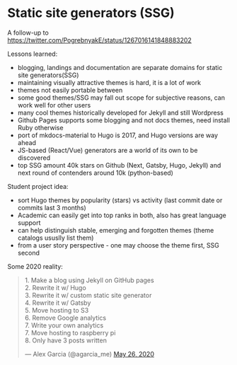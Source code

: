 # Static site generators (SSG)

A follow-up to https://twitter.com/PogrebnyakE/status/1267016141848883202

Lessons learned:

- blogging, landings and documentation are separate domains for static site generators(SSG)
- maintaining visually attractive themes is hard, it is a lot of work
- themes not easily portable between 
- some good themes/SSG may fall out scope for subjective reasons, can work well for other users
- many cool themes historically developed for Jekyll and still Wordpress
- Github Pages supports some blogging and not docs themes, need install Ruby otherwise
- port of mkdocs-material to Hugo is 2017, and Hugo versions are way ahead
- JS-based (React/Vue) generators are a world of its own to be discovered
- top SSG amount 40k stars on Github (Next, Gatsby, Hugo, Jekyll) and next round of contenders around 10k (python-based)

Student project idea:

- sort Hugo themes by popularity (stars) vs activity (last commit date or commits last 3 months) 
- Academic can easily get into top ranks in both, also has great language support
- can help distinguish stable, emerging and forgotten themes (theme catalogs ususlly list them)
- from a user story perspective - one may choose the theme first, SSG second

Some 2020 reality:

<blockquote class="twitter-tweet"><p lang="en" dir="ltr">1. Make a blog using Jekyll on GitHub pages <br>2. Rewrite it w/ Hugo<br>3. Rewrite it w/ custom static site generator <br>4. Rewrite it w/ Gatsby <br>5. Move hosting to S3<br>6. Remove Google analytics <br>7. Write your own analytics<br>7. Move hosting to raspberry pi <br>8. Only have 3 posts written</p>&mdash; Alex Garcia (@agarcia_me) <a href="https://twitter.com/agarcia_me/status/1265355017768198144?ref_src=twsrc%5Etfw">May 26, 2020</a></blockquote> 
